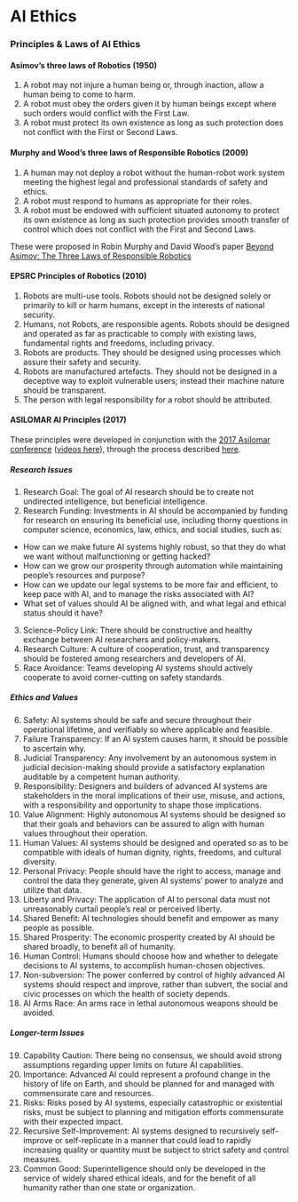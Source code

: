 # AI Ethics

### Principles & Laws of AI Ethics

#### Asimov’s three laws of Robotics (1950)

1. A robot may not injure a human being or, through inaction, allow a human being to come to harm. 
2. A robot must obey the orders given it by human beings except where such orders would conflict with the First Law. 
3. A robot must protect its own existence as long as such protection does not conflict with the First or Second Laws. 


#### Murphy and Wood’s three laws of Responsible Robotics (2009)

1. A human may not deploy a robot without the human-robot work system meeting the highest legal and professional standards of safety and ethics. 
2. A robot must respond to humans as appropriate for their roles. 
3. A robot must be endowed with sufficient situated autonomy to protect its own existence as long as such protection provides smooth transfer of control which does not conflict with the First and Second Laws. 

These were proposed in Robin Murphy and David Wood’s paper [Beyond Asimov: The Three Laws of Responsible Robotics](http://www.inf.ufrgs.br/~prestes/Courses/Robotics/beyond%20asimov.pdf)

#### EPSRC Principles of Robotics (2010)

1. Robots are multi-use tools. Robots should not be designed solely or primarily to kill or harm humans, except in the interests of national security. 
2. Humans, not Robots, are responsible agents. Robots should be designed and operated as far as practicable to comply with existing laws, fundamental rights and freedoms, including privacy. 
3. Robots are products. They should be designed using processes which assure their safety and security. 
4. Robots are manufactured artefacts. They should not be designed in a deceptive way to exploit vulnerable users; instead their machine nature should be transparent. 
5. The person with legal responsibility for a robot should be attributed. 

#### ASILOMAR AI Principles (2017)

These principles were developed in conjunction with the [2017 Asilomar conference](https://futureoflife.org/bai-2017/) ([videos here](https://www.youtube.com/channel/UC-rCCy3FQ-GItDimSR9lhzw)), through the process described [here](https://futureoflife.org/2017/01/17/principled-ai-discussion-asilomar/).

##### Research Issues
1) Research Goal: The goal of AI research should be to create not undirected intelligence, but beneficial intelligence.
2) Research Funding: Investments in AI should be accompanied by funding for research on ensuring its beneficial use, including thorny questions in computer science, economics, law, ethics, and social studies, such as:
- How can we make future AI systems highly robust, so that they do what we want without malfunctioning or getting hacked?
- How can we grow our prosperity through automation while maintaining people’s resources and purpose?
- How can we update our legal systems to be more fair and efficient, to keep pace with AI, and to manage the risks associated with AI?
- What set of values should AI be aligned with, and what legal and ethical status should it have?
3) Science-Policy Link: There should be constructive and healthy exchange between AI researchers and policy-makers.
4) Research Culture: A culture of cooperation, trust, and transparency should be fostered among researchers and developers of AI.
5) Race Avoidance: Teams developing AI systems should actively cooperate to avoid corner-cutting on safety standards.

##### Ethics and Values
6) Safety: AI systems should be safe and secure throughout their operational lifetime, and verifiably so where applicable and feasible.
7) Failure Transparency: If an AI system causes harm, it should be possible to ascertain why.
8) Judicial Transparency: Any involvement by an autonomous system in judicial decision-making should provide a satisfactory explanation auditable by a competent human authority.
9) Responsibility: Designers and builders of advanced AI systems are stakeholders in the moral implications of their use, misuse, and actions, with a responsibility and opportunity to shape those implications.
10) Value Alignment: Highly autonomous AI systems should be designed so that their goals and behaviors can be assured to align with human values throughout their operation.
11) Human Values: AI systems should be designed and operated so as to be compatible with ideals of human dignity, rights, freedoms, and cultural diversity.
12) Personal Privacy: People should have the right to access, manage and control the data they generate, given AI systems’ power to analyze and utilize that data.
13) Liberty and Privacy: The application of AI to personal data must not unreasonably curtail people’s real or perceived liberty.
14) Shared Benefit: AI technologies should benefit and empower as many people as possible.
15) Shared Prosperity: The economic prosperity created by AI should be shared broadly, to benefit all of humanity.
16) Human Control: Humans should choose how and whether to delegate decisions to AI systems, to accomplish human-chosen objectives.
17) Non-subversion: The power conferred by control of highly advanced AI systems should respect and improve, rather than subvert, the social and civic processes on which the health of society depends.
18) AI Arms Race: An arms race in lethal autonomous weapons should be avoided.

##### Longer-term Issues
19) Capability Caution: There being no consensus, we should avoid strong assumptions regarding upper limits on future AI capabilities.
20) Importance: Advanced AI could represent a profound change in the history of life on Earth, and should be planned for and managed with commensurate care and resources.
21) Risks: Risks posed by AI systems, especially catastrophic or existential risks, must be subject to planning and mitigation efforts commensurate with their expected impact.
22) Recursive Self-Improvement: AI systems designed to recursively self-improve or self-replicate in a manner that could lead to rapidly increasing quality or quantity must be subject to strict safety and control measures.
23) Common Good: Superintelligence should only be developed in the service of widely shared ethical ideals, and for the benefit of all humanity rather than one state or organization.

